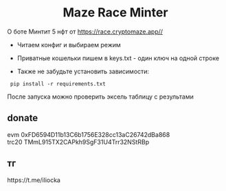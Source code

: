 <h1 align="center">Maze Race Minter</h1>

О боте
Минтит 5 нфт от https://race.cryptomaze.app//</br>

* Читаем конфиг и выбираем режим

* Приватные кошельки пишем в keys.txt - один ключ на одной строке </br>

* Также не забудьте установить зависимости: 

<pre><code> pip install -r requirements.txt</code></pre>

После запуска можно проверить эксель таблицу с результами

<h2>donate</h2> evm 0xFD6594D11b13C6b1756E328cc13aC26742dBa868 </br> trc20 TMmL915TX2CAPkh9SgF31U4Trr32NStRBp
<h2>тг</h2> https://t.me/iliocka
